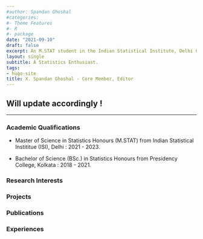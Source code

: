 ```yaml
---
#author: Spandan Ghoshal
#categories:
#- Theme Features
#- R
#- package
date: "2021-09-10"
draft: false
excerpt: An M.STAT student in the Indian Statistical Institute, Delhi Center, mainly interested in High Dimensional Data Analysis, Resampling Methods, etc.
layout: single
subtitle: A Statistics Enthusiast.
tags:
- hugo-site
title: X. Spandan Ghoshal - Core Member, Editor
---
```


## Will update accordingly !

---

### Academic Qualifications

* Master of Science in Statistics Honours (M.STAT) from Indian Statistical Instititue (ISI), Delhi : 2021 - 2023.

* Bachelor of Science (BSc.) in Statistics Honours from Presidency College, Kolkata : 2018 - 2021.

### Research Interests


### Projects


### Publications



### Experiences
